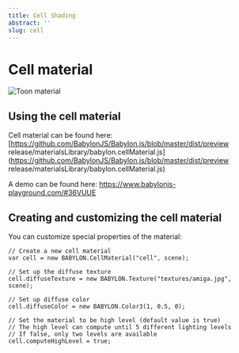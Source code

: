 ```yaml
---
title: Cell Shading
abstract: ''
slug: cell
---
```


# Cell material

![Toon material](/img/extensions/materials/toon.png)

## Using the cell material

Cell material can be found here: [https://github.com/BabylonJS/Babylon.js/blob/master/dist/preview release/materialsLibrary/babylon.cellMaterial.js](https://github.com/BabylonJS/Babylon.js/blob/master/dist/preview release/materialsLibrary/babylon.cellMaterial.js)

A demo can be found here:  https://www.babylonjs-playground.com/#36VUUE

## Creating and customizing the cell material

You can customize special properties of the material:

```
// Create a new cell material
var cell = new BABYLON.CellMaterial("cell", scene);

// Set up the diffuse texture
cell.diffuseTexture = new BABYLON.Texture("textures/amiga.jpg", scene);

// Set up diffuse color
cell.diffuseColor = new BABYLON.Color3(1, 0.5, 0);

// Set the material to be high level (default value is true)
// The high level can compute until 5 different lighting levels
// If false, only two levels are available
cell.computeHighLevel = true;
```
